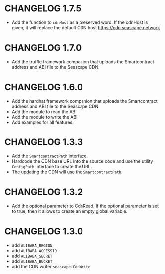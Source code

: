 # CHANGELOG 1.7.5
* Add the function to `cdnHost` as a preserved word. If the cdnHost is given, it will replace the default CDN host https://cdn.seascape.network

# CHANGELOG 1.7.0
* Add the truffle framework companion that uploads the Smartcontract address and ABI file to the Seascape CDN.

# CHANGELOG 1.6.0
* Add the hardhat framework companion that uploads the Smartcontract address and ABI file to the Seascape CDN.
* Add the module to read the ABI
* Add the module to write the ABI
* Add examples for all features.

# CHANGELOG 1.3.3
* Add the `SmartcontractPath` interface.
* Hardcode the CDN base URL into the source code and use the utility `ConfigPath` interface to create the URL.
* The updating the CDN will use the `SmartcontractPath`.

# CHANGELOG 1.3.2
* Add the optional parameter to CdnRead. If the optional parameter is set to true, then it allows to create an empty global variable.

# CHANGELOG 1.3.0
* add `ALIBABA_REGION`
* add `ALIBABA_ACCESSID`
* add `ALIBABA_SECRET`
* add `ALIBABA_BUCKET`
* add the CDN writer `seascape.CdnWrite`